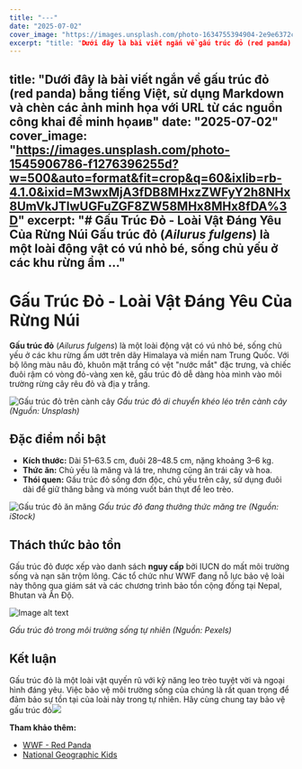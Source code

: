 ```yaml
---
title: "---"
date: "2025-07-02"
cover_image: "https://images.unsplash.com/photo-1634755394904-2e9e6372c4af?w=500&auto=format&fit=crop&q=60&ixlib=rb-4.1.0&ixid=M3wxMjA3fDB8MHxzZWFyY2h8MTZ8fFJlZCUyMFBhbmRhfGVufDB8fDB8fHww"
excerpt: "title: "Dưới đây là bài viết ngắn về gấu trúc đỏ (red panda) bằng tiếng Việt, sử dụng Markdown và chèn các ảnh minh họa với URL từ các nguồn công khai..."
---
```


title: "Dưới đây là bài viết ngắn về gấu trúc đỏ (red panda) bằng tiếng Việt, sử dụng Markdown và chèn các ảnh minh họa với URL từ các nguồn công khai để minh họaив"
date: "2025-07-02"
cover_image: "https://images.unsplash.com/photo-1545906786-f1276396255d?w=500&auto=format&fit=crop&q=60&ixlib=rb-4.1.0&ixid=M3wxMjA3fDB8MHxzZWFyY2h8NHx8UmVkJTIwUGFuZGF8ZW58MHx8MHx8fDA%3D"
excerpt: "# Gấu Trúc Đỏ - Loài Vật Đáng Yêu Của Rừng Núi  **Gấu trúc đỏ** (*Ailurus fulgens*) là một loài động vật có vú nhỏ bé, sống chủ yếu ở các khu rừng ẩm ..."
---

# Gấu Trúc Đỏ - Loài Vật Đáng Yêu Của Rừng Núi

**Gấu trúc đỏ** (*Ailurus fulgens*) là một loài động vật có vú nhỏ bé, sống chủ yếu ở các khu rừng ẩm ướt trên dãy Himalaya và miền nam Trung Quốc. Với bộ lông màu nâu đỏ, khuôn mặt trắng có vệt "nước mắt" đặc trưng, và chiếc đuôi rậm có vòng đỏ-vàng xen kẽ, gấu trúc đỏ dễ dàng hòa mình vào môi trường rừng cây rêu đỏ và địa y trắng.[](https://en.wikipedia.org/wiki/Red_panda)

![Gấu trúc đỏ trên cành cây](https://plus.unsplash.com/premium_photo-1695717076798-404f76f121da?w=500&auto=format&fit=crop&q=60&ixlib=rb-4.1.0&ixid=M3wxMjA3fDB8MHxzZWFyY2h8MXx8UmVkJTIwUGFuZGF8ZW58MHx8MHx8fDA%3D)
*Gấu trúc đỏ di chuyển khéo léo trên cành cây (Nguồn: Unsplash)*

## Đặc điểm nổi bật
- **Kích thước:** Dài 51–63.5 cm, đuôi 28–48.5 cm, nặng khoảng 3–6 kg.[](https://en.wikipedia.org/wiki/Red_panda)
- **Thức ăn:** Chủ yếu là măng và lá tre, nhưng cũng ăn trái cây và hoa.[](https://en.wikipedia.org/wiki/Red_panda)
- **Thói quen:** Gấu trúc đỏ sống đơn độc, chủ yếu trên cây, sử dụng đuôi dài để giữ thăng bằng và móng vuốt bán thụt để leo trèo.[](https://kids.nationalgeographic.com/animals/mammals/facts/red-panda)

![Gấu trúc đỏ ăn măng](https://images.unsplash.com/photo-1683468513822-e1b82a08500b?w=500&auto=format&fit=crop&q=60&ixlib=rb-4.1.0&ixid=M3wxMjA3fDB8MHxzZWFyY2h8MTV8fFJlZCUyMFBhbmRhJTIwZWF0JTIwYmFtYm9vfGVufDB8fDB8fHww)
*Gấu trúc đỏ đang thưởng thức măng tre (Nguồn: iStock)*

## Thách thức bảo tồn
Gấu trúc đỏ được xếp vào danh sách **nguy cấp** bởi IUCN do mất môi trường sống và nạn săn trộm lông. Các tổ chức như WWF đang nỗ lực bảo vệ loài này thông qua giám sát và các chương trình bảo tồn cộng đồng tại Nepal, Bhutan và Ấn Độ.[](https://www.worldwildlife.org/species/red-panda)[](https://en.wikipedia.org/wiki/Red_panda)


![Image alt text](https://images.unsplash.com/photo-1636920036714-f7a750a30c4a?w=500&auto=format&fit=crop&q=60&ixlib=rb-4.1.0&ixid=M3wxMjA3fDB8MHxzZWFyY2h8MjB8fFJlZCUyMFBhbmRhfGVufDB8fDB8fHww)

*Gấu trúc đỏ trong môi trường sống tự nhiên (Nguồn: Pexels)*

## Kết luận
Gấu trúc đỏ là một loài vật quyến rũ với kỹ năng leo trèo tuyệt vời và ngoại hình đáng yêu. Việc bảo vệ môi trường sống của chúng là rất quan trọng để đảm bảo sự tồn tại của loài này trong tự nhiên. Hãy cùng chung tay bảo vệ gấu trúc đỏ![](https://x.com/WWF/status/1040903299640090626)

**Tham khảo thêm:**
- [WWF - Red Panda](https://www.worldwildlife.org/species/red-panda)
- [National Geographic Kids](https://kids.nationalgeographic.com/animals/mammals/facts/red-panda)